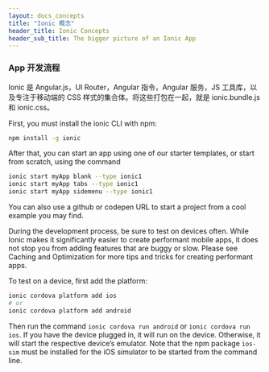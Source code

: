 ```yaml
---
layout: docs_concepts
title: "Ionic 概念"
header_title: Ionic Concepts
header_sub_title: The bigger picture of an Ionic App
---
```


### App 开发流程

Ionic 是 Angular.js，UI Router，Angular 指令，Angular 服务，JS 工具库，以及专注于移动端的 CSS 样式的集合体。将这些打包在一起，就是 ionic.bundle.js 和 ionic.css。

First, you must install the ionic CLI with npm:

```bash
npm install -g ionic
```

After that, you can start an app using one of our starter templates, or start from scratch, using the command 

```bash
ionic start myApp blank --type ionic1
ionic start myApp tabs --type ionic1
ionic start myApp sidemenu --type ionic1
```

You can also use a github or codepen URL to start a project from a cool example you may find. 

During the development process, be sure to test on devices often. While Ionic makes it significantly easier to create performant mobile apps, it does not stop you from adding features that are buggy or slow. Please see Caching and Optimization for more tips and tricks for creating performant apps. 

To test on a device, first add the platform:

```bash
ionic cordova platform add ios 
# or 
ionic cordova platform add android
```

Then run the command `ionic cordova run android` or `ionic cordova run ios`. If you have the device plugged in, it will run on the device. Otherwise, it will start the respective device’s emulator. Note that the npm package `ios-sim` must be installed for the iOS simulator to be started from the command line.
